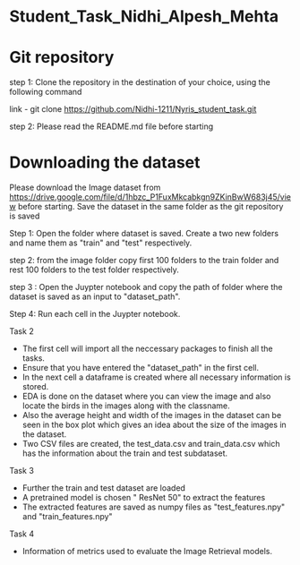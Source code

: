 # Student_Task_Nidhi_Alpesh_Mehta

# Git repository 

step 1: Clone the repository in the destination of your choice, using the following command

link - git clone https://github.com/Nidhi-1211/Nyris_student_task.git

step 2: Please read the README.md file before starting 

# Downloading the dataset 

Please download the Image dataset from https://drive.google.com/file/d/1hbzc_P1FuxMkcabkgn9ZKinBwW683j45/view before starting. Save the dataset in the same folder as the git repository is saved 

Step 1: Open the folder where dataset is saved. Create a two new folders and name them as "train" and "test" respectively.

step 2: from the image folder copy first 100 folders to the train folder and rest 100 folders to the test folder respectively.

step 3 : Open the Juypter notebook and copy the path of folder where the dataset is saved as an input to "dataset_path".

Step 4: Run each cell in the Juypter notebook.

Task 2
- The first cell will import all the neccessary packages to finish all the tasks.
- Ensure that you have entered the "dataset_path" in the first cell.
- In the next cell a dataframe is created where all necessary information is stored.
- EDA is done on the dataset where you can view the image and also locate the birds in the images along with the classname. 
- Also the average height and width of the images in the dataset can be seen in the box plot which gives an idea about the size of the images in the dataset.
- Two CSV files are created, the test_data.csv and train_data.csv which has the information about the train and test subdataset.

Task 3
- Further the train and test dataset are loaded 
- A pretrained model is chosen " ResNet 50" to extract the features
- The extracted features are saved as numpy files as "test_features.npy" and "train_features.npy" 

Task 4 
- Information of metrics used to evaluate the Image Retrieval models.
